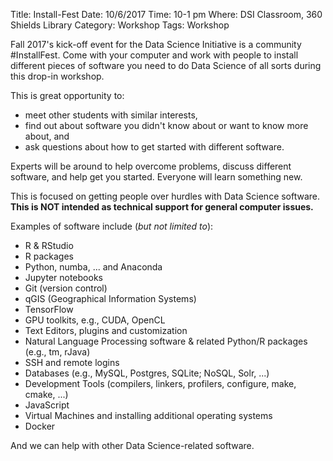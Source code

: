 Title: Install-Fest
Date: 10/6/2017
Time: 10-1 pm
Where: DSI Classroom, 360 Shields Library
Category: Workshop
Tags: Workshop

Fall 2017's kick-off event for the Data Science Initiative is a community #InstallFest.  Come with
your computer and work with people to install different pieces of software you need to do Data
Science of all sorts during this drop-in workshop. 

This is great opportunity to: 
* meet other students with similar interests, 
* find out about software you didn't know about or want to know more about, and 
* ask questions about how to get started with different software.

Experts will be around to help overcome problems, discuss different software, and help get you
started. Everyone will learn something new.

This is focused on getting people over hurdles with Data Science software.
**This is NOT intended as technical support for general computer issues.**

Examples of software include (*but not limited to*):
* R & RStudio
* R packages
* Python, numba, ... and Anaconda
* Jupyter notebooks
* Git (version control)
* qGIS (Geographical Information Systems)
* TensorFlow
* GPU toolkits, e.g., CUDA, OpenCL
* Text Editors, plugins and customization
* Natural Language Processing software & related Python/R packages (e.g., tm, rJava)
* SSH and remote logins
* Databases (e.g., MySQL, Postgres, SQLite; NoSQL, Solr, ...)
* Development Tools (compilers, linkers, profilers, configure, make, cmake, ...)
* JavaScript
* Virtual Machines and installing additional operating systems
* Docker

And we can help with other Data Science-related software.
